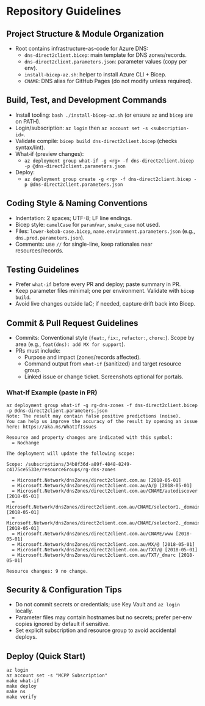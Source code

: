 # Repository Guidelines

## Project Structure & Module Organization
- Root contains infrastructure-as-code for Azure DNS:
  - `dns-direct2client.bicep`: main template for DNS zones/records.
  - `dns-direct2client.parameters.json`: parameter values (copy per env).
  - `install-bicep-az.sh`: helper to install Azure CLI + Bicep.
  - `CNAME`: DNS alias for GitHub Pages (do not modify unless required).

## Build, Test, and Development Commands
- Install tooling: `bash ./install-bicep-az.sh` (or ensure `az` and `bicep` are on PATH).
- Login/subscription: `az login` then `az account set -s <subscription-id>`.
- Validate compile: `bicep build dns-direct2client.bicep` (checks syntax/lint).
- What‑if (preview changes):
  - `az deployment group what-if -g <rg> -f dns-direct2client.bicep -p @dns-direct2client.parameters.json`
- Deploy:
  - `az deployment group create -g <rg> -f dns-direct2client.bicep -p @dns-direct2client.parameters.json`

## Coding Style & Naming Conventions
- Indentation: 2 spaces; UTF-8; LF line endings.
- Bicep style: `camelCase` for `param`/`var`, `snake_case` not used.
- Files: `lower-kebab-case.bicep`, `name.environment.parameters.json` (e.g., `dns.prod.parameters.json`).
- Comments: use `//` for single-line, keep rationales near resources/records.

## Testing Guidelines
- Prefer `what-if` before every PR and deploy; paste summary in PR.
- Keep parameter files minimal; one per environment. Validate with `bicep build`.
- Avoid live changes outside IaC; if needed, capture drift back into Bicep.

## Commit & Pull Request Guidelines
- Commits: Conventional style (`feat:`, `fix:`, `refactor:`, `chore:`). Scope by area (e.g., `feat(dns): add MX for support`).
- PRs must include:
  - Purpose and impact (zones/records affected).
  - Command output from `what-if` (sanitized) and target resource group.
  - Linked issue or change ticket. Screenshots optional for portals.

### What-If Example (paste in PR)
```
az deployment group what-if -g rg-dns-zones -f dns-direct2client.bicep -p @dns-direct2client.parameters.json
Note: The result may contain false positive predictions (noise).
You can help us improve the accuracy of the result by opening an issue here: https://aka.ms/WhatIfIssues

Resource and property changes are indicated with this symbol:
  = Nochange

The deployment will update the following scope:

Scope: /subscriptions/34b8f36d-a89f-4848-8249-c4175ce5533e/resourceGroups/rg-dns-zones

  = Microsoft.Network/dnsZones/direct2client.com.au [2018-05-01]
  = Microsoft.Network/dnsZones/direct2client.com.au/A/@ [2018-05-01]
  = Microsoft.Network/dnsZones/direct2client.com.au/CNAME/autodiscover [2018-05-01]
  = Microsoft.Network/dnsZones/direct2client.com.au/CNAME/selector1._domainkey [2018-05-01]
  = Microsoft.Network/dnsZones/direct2client.com.au/CNAME/selector2._domainkey [2018-05-01]
  = Microsoft.Network/dnsZones/direct2client.com.au/CNAME/www [2018-05-01]
  = Microsoft.Network/dnsZones/direct2client.com.au/MX/@ [2018-05-01]
  = Microsoft.Network/dnsZones/direct2client.com.au/TXT/@ [2018-05-01]
  = Microsoft.Network/dnsZones/direct2client.com.au/TXT/_dmarc [2018-05-01]

Resource changes: 9 no change.
```

## Security & Configuration Tips
- Do not commit secrets or credentials; use Key Vault and `az login` locally.
- Parameter files may contain hostnames but no secrets; prefer per‑env copies ignored by default if sensitive.
- Set explicit subscription and resource group to avoid accidental deploys.

## Deploy (Quick Start)
```
az login
az account set -s "MCPP Subscription"
make what-if
make deploy
make ns
make verify
```
